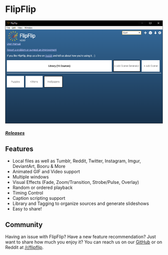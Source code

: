 # FlipFlip

![](doc_images/flipflip_home.png)

##### [Releases](https://github.com/ififfy/flipflip/releases)

## Features
* Local files as well as Tumblr, Reddit, Twitter, Instagram, Imgur, DeviantArt, Booru & More
* Animated GIF and Video support
* Multiple windows
* Visual Effects (Fade, Zoom/Transition, Strobe/Pulse, Overlay)
* Random or ordered playback
* Timing Control
* Caption scripting support
* Library and Tagging to organize sources and generate slideshows
* Easy to share!

## Community
Having an issue with FlipFlip? Have a new feature recommendation? Just want to share how much you enjoy it?
You can reach us on our [GitHub](https://github.com/ififfy/flipflip) or on Reddit at 
[/r/flipflip](https://www.reddit.com/r/flipflip/).